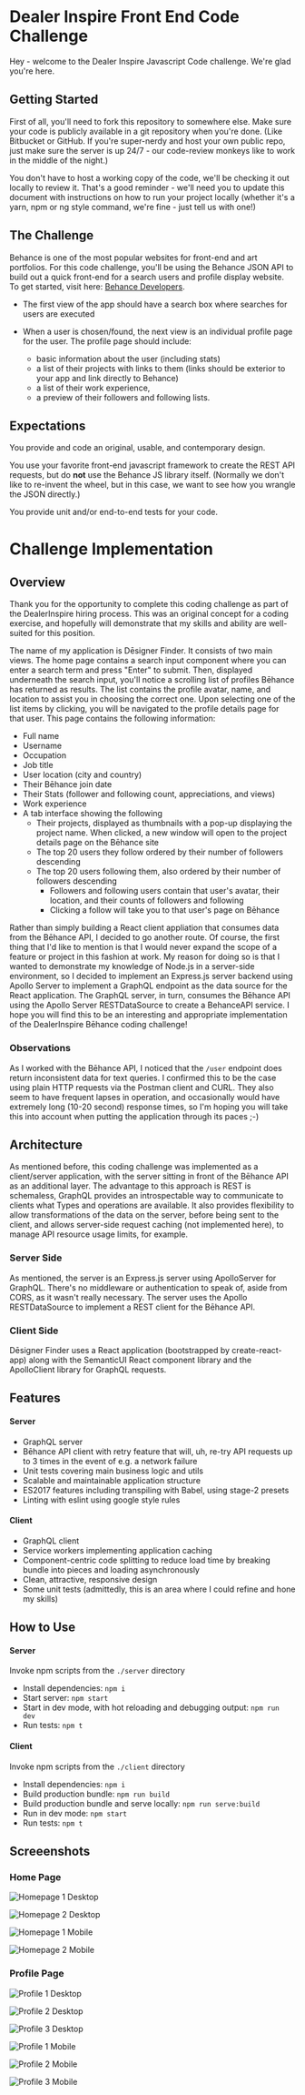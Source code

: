 # Dealer Inspire Front End Code Challenge

Hey - welcome to the Dealer Inspire Javascript Code challenge.  We're glad you're here.

## Getting Started

First of all, you'll need to fork this repository to somewhere else.  Make sure your code is publicly available in a git repository when you're done.   (Like Bitbucket or GitHub. If you're super-nerdy and host your own public repo, just make sure the server is up 24/7 - our code-review monkeys like to work in the middle of the night.)

You don't have to host a working copy of the code, we'll be checking it out locally to review it. That's a good reminder - we'll need you to update this document with instructions on how to run your project locally (whether it's a yarn, npm or ng style command, we're fine - just tell us with one!)

## The Challenge

Behance is one of the most popular websites for front-end and art portfolios.  For this code challenge, you'll be using the Behance JSON API to build out a quick front-end for a search users and profile display website.  To get started, visit here: [Behance Developers](https://www.behance.net/dev).

- The first view of the app should have a search box where searches for users are executed
- When a user is chosen/found, the next view is an individual profile page for the user. The profile page should include:

	- basic information about the user (including stats)
	- a list of their projects with links to them (links should be exterior to your app and link directly to Behance)
	- a list of their work experience,
	- a preview of their followers and following lists.

## Expectations

You provide and code an original, usable, and contemporary design.

You use your favorite front-end javascript framework to create the REST API requests, but do **not** use the Behance JS library itself. (Normally we don't like to re-invent the wheel, but in this case, we want to see how you wrangle the JSON directly.)

You provide unit and/or end-to-end tests for your code.

# Challenge Implementation

## Overview

Thank you for the opportunity to complete this coding challenge as part of the DealerInspire hiring process. 
This was an original concept for a coding exercise, and hopefully will demonstrate that my skills and ability are well-
suited for this position.

The name of my application is Dēsigner Finder. It consists of two main views. The home page contains a search input
component where you can enter a search term and press "Enter" to submit. Then, displayed underneath the search input, 
you'll notice a scrolling list of profiles Bēhance has returned as results. The list contains the profile avatar, name,
and location to assist you in choosing the correct one. Upon selecting one of the list items by clicking, you will be 
navigated to the profile details page for that user. This page contains the following information:

- Full name
- Username
- Occupation
- Job title
- User location (city and country)
- Their Bēhance join date
- Their Stats (follower and following count, appreciations, and views)
- Work experience
- A tab interface showing the following
    - Their projects, displayed as thumbnails with a pop-up displaying the project name. When clicked, a new window
    will open to the project details page on the Bēhance site
    - The top 20 users they follow ordered by their number of followers descending
    - The top 20 users following them, also ordered by their number of followers descending
        - Followers and following users contain that user's avatar, their location, and their counts of followers and 
        following
        - Clicking a follow will take you to that user's page on Bēhance

Rather than simply building a React client appliation that consumes data from the Bēhance API, I decided to go another
route. Of course, the first thing that I'd like to mention is that I would never expand the scope of a feature or project
in this fashion at work. My reason for doing so is that I wanted to demonstrate my knowledge of Node.js in a server-side
environment, so I decided to implement an Express.js server backend using Apollo Server to implement a GraphQL endpoint
as the data source for the React application. The GraphQL server, in turn, consumes the Bēhance API using the Apollo
Server RESTDataSource to create a BehanceAPI service. I hope you will find this to be an interesting and appropriate
implementation of the DealerInspire Bēhance coding challenge!

### Observations

As I worked with the Bēhance API, I noticed that the `/user` endpoint does return inconsistent data for text queries. I 
confirmed this to be the case using plain HTTP requests via the Postman client and CURL. They also seem to have frequent
lapses in operation, and occasionally would have extremely long (10-20 second) response times, so I'm hoping you will 
take this into account when putting the application through its paces ;-)

## Architecture

As mentioned before, this coding challenge was implemented as a client/server application, with the server sitting in
front of the Bēhance API as an additional layer. The advantage to this approach is REST is schemaless, GraphQL provides 
an introspectable way to communicate to clients what Types and operations are available. It also provides flexibility 
to allow transformations of the data on the server, before being sent to the client, and allows server-side request 
caching (not implemented here), to manage API resource usage limits, for example.

### Server Side

As mentioned, the server is an Express.js server using ApolloServer for GraphQL. There's no middleware or authentication
to speak of, aside from CORS, as it wasn't really necessary. The server uses the Apollo RESTDataSource to implement a 
REST client for the Bēhance API.

### Client Side

Dēsigner Finder uses a React application (bootstrapped by create-react-app) along with the SemanticUI React component
library and the ApolloClient library for GraphQL requests.

## Features

#### Server 

- GraphQL server
- Bēhance API client with retry feature that will, uh, re-try API requests up to 3 times in the event of e.g. a network
failure
- Unit tests covering main business logic and utils
- Scalable and maintainable application structure
- ES2017 features including transpiling with Babel, using stage-2 presets
- Linting with eslint using google style rules

#### Client

- GraphQL client
- Service workers implementing application caching 
- Component-centric code splitting to reduce load time by breaking bundle into pieces and loading asynchronously
- Clean, attractive, responsive design
- Some unit tests (admittedly, this is an area where I could refine and hone my skills)

## How to Use

#### Server

Invoke npm scripts from the `./server` directory

- Install dependencies: `npm i`
- Start server: `npm start`
- Start in dev mode, with hot reloading and debugging output: `npm run dev`
- Run tests: `npm t`

#### Client

Invoke npm scripts from the `./client` directory

- Install dependencies: `npm i`
- Build production bundle: `npm run build`
- Build production bundle and serve locally: `npm run serve:build`
- Run in dev mode: `npm start`
- Run tests: `npm t`


## Screeenshots

### Home Page

![Homepage 1 Desktop](homepage-1_desktop.png)

![Homepage 2 Desktop](homepage-2_desktop.png)

![Homepage 1 Mobile](homepage-1_mobile.png)

![Homepage 2 Mobile](homepage-2_mobile.png)

### Profile Page

![Profile 1 Desktop](profile-1_desktop.png)

![Profile 2 Desktop](profile-2_desktop.png)

![Profile 3 Desktop](profile-3_desktop.png)

![Profile 1 Mobile](profile-1_mobile.png)

![Profile 2 Mobile](profile-2_mobile.png)

![Profile 3 Mobile](profile-3_mobile.png)
